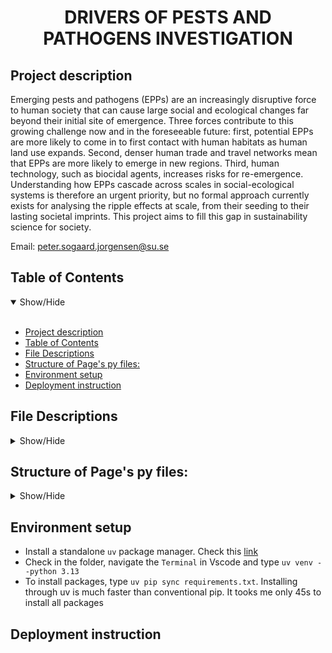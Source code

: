<h1 align='center'>DRIVERS OF PESTS AND PATHOGENS INVESTIGATION</h1>


## Project description

Emerging pests and pathogens (EPPs) are an increasingly disruptive force to human society that can cause large social and ecological changes far beyond their initial site of emergence. Three forces contribute to this growing challenge now and in the foreseeable future: first, potential EPPs are more likely to come in to first contact with human habitats as human land use expands. Second, denser human trade and travel networks mean that EPPs are more likely to emerge in new regions. Third, human technology, such as biocidal agents, increases risks for re-emergence. Understanding how EPPs cascade across scales in social-ecological systems is therefore an urgent priority, but no formal approach currently exists for analysing the ripple effects at scale, from their seeding to their lasting societal imprints. This project aims to fill this gap in sustainability science for society.

Email: peter.sogaard.jorgensen@su.se <br>


## Table of Contents
<details open>
<summary>Show/Hide</summary>
<br>

- [Project description](#project-description)
- [Table of Contents](#table-of-contents)
- [File Descriptions](#file-descriptions)
- [Structure of Page's py files:](#structure-of-pages-py-files)
- [Environment setup](#environment-setup)
- [Deployment instruction](#deployment-instruction)
</details>

## File Descriptions
<details>
<a name="File_Description"></a>
<summary>Show/Hide</summary>
<br>
    
* <strong>[ Data ](https://github.com/Amareteklay/cause-effect/tree/master/data)</strong>: folder containing all data files
    * <strong>corpus.csv</strong>: Raw data crawled from WHO-DONs website (latest data on 31 Oct 2024). Each article has its own DonID and contains typical information of an outbreak reports including Summary, Overview, Epidemiology, Assessment, Advice and Further Information. Currently, only `Assessment section` is considered for analysis. The file is used to extract drivers of EPPs using large language models
    * <strong>result_df_31_oct.csv</strong>: Output file from the task `Causality Extraction` above and then be used in the task `Driver Mapping`
    * <strong>drivers.xlsx</strong>: A pre-defined list of relevant drivers of EPPs. The file was aggregated from different reviews by two experienced researchers in the field of health, ecology and sustainability. It is used for the `Mapping extracted drivers by LLMs with domain knowledge` 


* <strong>[ Pages ](https://github.com/Amareteklay/cause-effect/tree/master/pages)</strong>: folder containing all Streamlit pages
    * <strong>3_Causality_Extraction.py</strong>: Define classess and functions to extract drivers of EPP from text, with the help of different LLMs.
    * <strong>4_Mapping.py</strong>: Define classess and functions to map identified drivers from the previous step with a predefined list of drivers.

* <strong>[ App ](https://github.com/Amareteklay/cause-effect/blob/main/app.py)</strong>: Empty file to start the app
* <strong>[ Config file ](https://github.com/Amareteklay/cause-effect/blob/main/config.py)</strong>: For configuring models, APIs

</details>


## Structure of Page's py files:
<details>
<a name="Structure"></a>
<summary>Show/Hide</summary>
<br>
    
1. Causality Extraction
   * 1.1 Import libraries and data
   * 1.2 Only keep `Assessment` information of the column `InformationType`, and the first 20 rows
   * 1.3 Define class `CauseEffectExtractionSignature`, for ...
   * 1.4 Define class `CauseEffectExtractionModule`, for..., including sub-methods like...
   * 1.5 Initialize the extraction module

2. Drivers Mapping
   * 2.1 Import libraries and data
   * 2.2 Could you continue here as above...

</details>  
   


## Environment setup 
- Install a standalone `uv` package manager. Check this [link](https://docs.astral.sh/uv/getting-started/installation/)
- Check in the folder, navigate the `Terminal` in Vscode and type `uv venv --python 3.13`
- To install packages, type `uv pip sync requirements.txt`. Installing through uv is much faster than conventional pip. It tooks me only 45s to install all packages     

## Deployment instruction
    
</details>